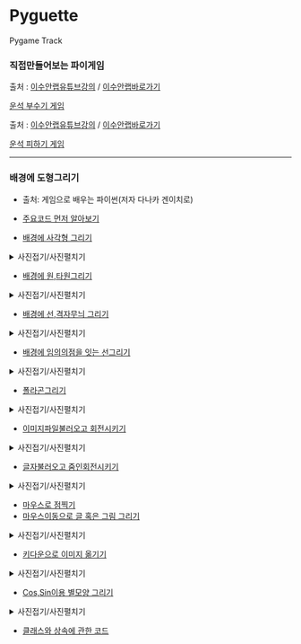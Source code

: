 # Pyguette
Pygame Track

 ### 직접만들어보는 파이게임
 
출처 : [이수안랩유튜브강의](https://www.youtube.com/watch?v=-e_5sOsKqrU&feature=emb_logo)  / [이수안랩바로가기](http://suanlab.com/)

[운석 부수기 게임](./PyShooting/pygameshooting.py)

출처 : [이수안랩유튜브강의](https://www.youtube.com/watch?time_continue=2000&v=TQKxx5WwIe8&feature=emb_logo) / [이수안랩바로가기](http://suanlab.com/)

[운석 피하기 게임](./PySpaceship/pyspaceship.py)

-----------------------------------------------------------
 ### 배경에 도형그리기
+ 출처: 게임으로 배우는 파이썬(저자 다나카 겐이치로)

+ [주요코드 먼저 알아보기](./PygamePrec/PygameZero.py)

+ [배경에 사각형 그리기](./PygamePrac/PygameOne.py)
<details markdown ='1'>
<summary>사진접기/사진펼치기</summary>

 ![사각형그리기](./img/rect.PNG)

 </details>

+ [배경에 원,타원그리기](./PygamePrac/PygameTwo.py)

<details markdown ='1'>
<summary>사진접기/사진펼치기</summary>

![원그리기](./img/원.PNG)

</details>

+ [배경에 선,격자무늬 그리기](./PygamePrac/PygameThree.py)

<details markdown ='1'>
<summary>사진접기/사진펼치기</summary>

![선 그리기](./img/선그리기.PNG)
![격자무늬 그리기](./img/격자무늬.PNG)

</details>

+ [배경에 임의의점을 잇는 선그리기](./PygamePrac/PygameFour.py)

<details markdown ='1'>
<summary>사진접기/사진펼치기</summary>

![점들을 잇는 선그리기](./img/선잇기.PNG)

</details>

+ [폴라곤그리기](./PygamePrac/PygameFive.py)

<details markdown ='1'>
<summary>사진접기/사진펼치기</summary>

![폴라곤그리기](./img/폴라곤그리기.PNG)

</details>

+ [이미지파일불러오고 회전시키기](./PygamePrac/PygameSix.py)

<details markdown ='1'>
<summary>사진접기/사진펼치기</summary>

![이미지불러오기](./img/이미지불러오기.PNG)

</details>

+ [글자불러오고 줌인회전시키기](./PygamePrac/PygameSeven.py)

<details markdown ='1'>
<summary>사진접기/사진펼치기</summary>

![글자불러오기](./img/글자불러오기.PNG)

</details>

+ [마우스로 점찍기](./PygamePrac/PygameEight.py)
+ [마우스이동으로 글 혹은 그림 그리기](./PygamePrac/PygameNine.py)

<details markdown ='1'>
<summary>사진접기/사진펼치기</summary>

![마우스로 점찍기](./img/마우스포인터.PNG)

</details>

+ [키다운으로 이미지 옮기기](./PygamePrac/PygameTen.py)

<details markdown ='1'>
<summary>사진접기/사진펼치기</summary>

![키다운으로 이미지 옮기기](./img/움직이는사진.PNG)

</details>

+ [Cos,Sin이용 별모양 그리기](./PygamePrac/PygameEleven.py)

<details markdown ='1'>
<summary>사진접기/사진펼치기</summary>

![별모양 그리기](./img/별모양만들기.PNG)

</details>

+ [클래스와 상속에 관한 코드](./PygamePrac/PygameTwelve.py)